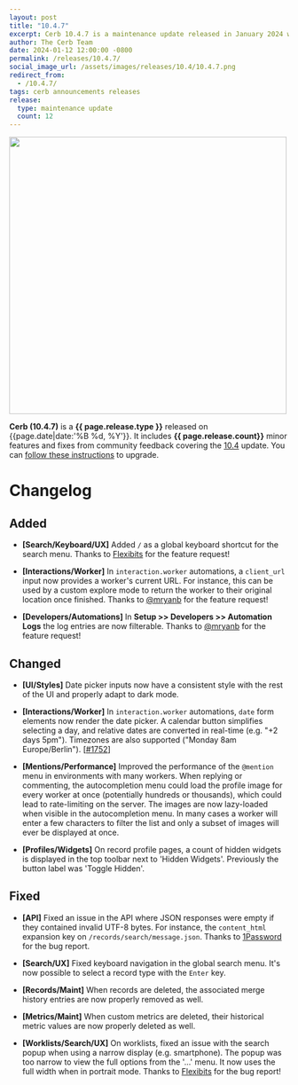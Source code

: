 ```yaml
---
layout: post
title: "10.4.7"
excerpt: Cerb 10.4.7 is a maintenance update released in January 2024 with 12 improvements from community feedback.
author: The Cerb Team
date: 2024-01-12 12:00:00 -0800
permalink: /releases/10.4.7/
social_image_url: /assets/images/releases/10.4/10.4.7.png
redirect_from:
  - /10.4.7/
tags: cerb announcements releases
release:
  type: maintenance update
  count: 12
---
```


<div class="cerb-screenshot">
<img src="{{page.social_image_url}}" class="screenshot" width="500">
</div>

**Cerb (10.4.7)** is a **{{ page.release.type }}** released on {{page.date|date:'%B %d, %Y'}}. It includes **{{ page.release.count}}** minor features and fixes from community feedback covering the [10.4](/releases/10.4/) update.  You can [follow these instructions](/docs/upgrading/) to upgrade.

# Changelog

## Added

* **[Search/Keyboard/UX]** Added `/` as a global keyboard shortcut for the search menu. Thanks to [Flexibits](https://flexibits.com/) for the feature request!

* **[Interactions/Worker]** In `interaction.worker` automations, a `client_url` input now provides a worker's current URL. For instance, this can be used by a custom explore mode to return the worker to their original location once finished. Thanks to [@mryanb](https://github.com/mryanb/) for the feature request!

* **[Developers/Automations]** In **Setup >> Developers >> Automation Logs** the log entries are now filterable. Thanks to [@mryanb](https://github.com/mryanb/) for the feature request!

## Changed

* **[UI/Styles]** Date picker inputs now have a consistent style with the rest of the UI and properly adapt to dark mode.

* **[Interactions/Worker]** In `interaction.worker` automations, `date` form elements now render the date picker. A calendar button simplifies selecting a day, and relative dates are converted in real-time (e.g. "+2 days 5pm"). Timezones are also supported ("Monday 8am Europe/Berlin"). [[#1752](https://github.com/jstanden/cerb/issues/1752)]

* **[Mentions/Performance]** Improved the performance of the `@mention` menu in environments with many workers. When replying or commenting, the autocompletion menu could load the profile image for every worker at once (potentially hundreds or thousands), which could lead to rate-limiting on the server. The images are now lazy-loaded when visible in the autocompletion menu. In many cases a worker will enter a few characters to filter the list and only a subset of images will ever be displayed at once.

* **[Profiles/Widgets]** On record profile pages, a count of hidden widgets is displayed in the top toolbar next to 'Hidden Widgets'. Previously the button label was 'Toggle Hidden'.

## Fixed

* **[API]** Fixed an issue in the API where JSON responses were empty if they contained invalid UTF-8 bytes. For instance, the `content_html` expansion key on `/records/search/message.json`. Thanks to [1Password](https://1password.com/) for the bug report.

* **[Search/UX]** Fixed keyboard navigation in the global search menu. It's now possible to select a record type with the `Enter` key.

* **[Records/Maint]** When records are deleted, the associated merge history entries are now properly removed as well.

* **[Metrics/Maint]** When custom metrics are deleted, their historical metric values are now properly deleted as well.

* **[Worklists/Search/UX]** On worklists, fixed an issue with the search popup when using a narrow display (e.g. smartphone). The popup was too narrow to view the full options from the '...' menu. It now uses the full width when in portrait mode. Thanks to [Flexibits](https://flexibits.com/) for the bug report!
